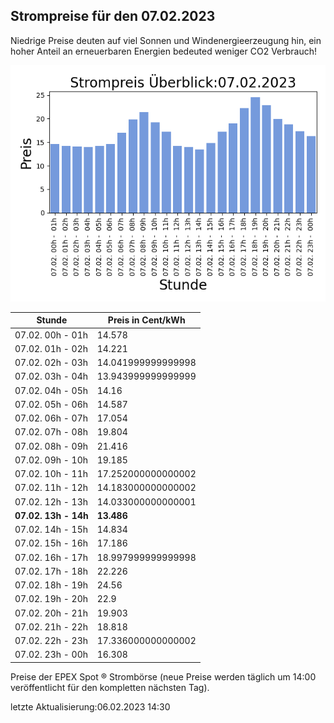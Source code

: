 
## Strompreise für den 07.02.2023

Niedrige Preise deuten auf viel Sonnen und Windenergieerzeugung hin, ein hoher Anteil an erneuerbaren Energien bedeuted weniger CO2 Verbrauch!

![Strompreis übersicht](imgs/strompreis_uebersicht.png)

| Stunde | Preis in Cent/kWh |
|---|---|
| 07.02. 00h -  01h | 14.578 | 
| 07.02. 01h -  02h | 14.221 | 
| 07.02. 02h -  03h | 14.041999999999998 | 
| 07.02. 03h -  04h | 13.943999999999999 | 
| 07.02. 04h -  05h | 14.16 | 
| 07.02. 05h -  06h | 14.587 | 
| 07.02. 06h -  07h | 17.054 | 
| 07.02. 07h -  08h | 19.804 | 
| 07.02. 08h -  09h | 21.416 | 
| 07.02. 09h -  10h | 19.185 | 
| 07.02. 10h -  11h | 17.252000000000002 | 
| 07.02. 11h -  12h | 14.183000000000002 | 
| 07.02. 12h -  13h | 14.033000000000001 | 
| **07.02. 13h -  14h** | **13.486** | 
| 07.02. 14h -  15h | 14.834 | 
| 07.02. 15h -  16h | 17.186 | 
| 07.02. 16h -  17h | 18.997999999999998 | 
| 07.02. 17h -  18h | 22.226 | 
| 07.02. 18h -  19h | 24.56 | 
| 07.02. 19h -  20h | 22.9 | 
| 07.02. 20h -  21h | 19.903 | 
| 07.02. 21h -  22h | 18.818 | 
| 07.02. 22h -  23h | 17.336000000000002 | 
| 07.02. 23h -  00h | 16.308 | 

Preise der EPEX Spot ® Strombörse (neue Preise werden täglich um 14:00 veröffentlicht für den kompletten nächsten Tag).

letzte Aktualisierung:06.02.2023 14:30
